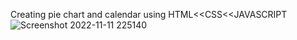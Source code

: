 Creating pie chart and calendar using HTML<<CSS<<JAVASCRIPT![Screenshot 2022-11-11 225140](https://user-images.githubusercontent.com/109327528/201395112-4059cfbf-b019-447a-9c58-58aeeb846b13.png)
